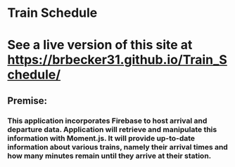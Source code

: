 # Train Schedule

# See a live version of this site at https://brbecker31.github.io/Train_Schedule/

## Premise:
### This application incorporates Firebase to host arrival and departure data. Application will retrieve and manipulate this information with Moment.js. It will provide up-to-date information about various trains, namely their arrival times and how many minutes remain until they arrive at their station.

